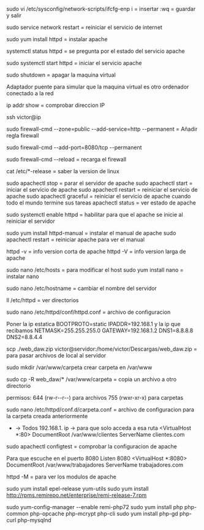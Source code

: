 sudo vi /etc/sysconfig/network-scripts/ifcfg-enp<TAB>
i = insertar
:wq = guardar y salir

sudo service network restart = reiniciar el servicio de internet

sudo yum install httpd = instalar apache

systemctl status httpd = se pregunta por el estado del servicio apache

sudo systemctl start httpd = iniciar el servicio apache

sudo shutdown = apagar la maquina virtual

Adaptador puente para simular que la maquina virtual es otro ordenador conectado a la red

ip addr show = comprobar direccion IP

ssh victor@ip

sudo firewall-cmd --zone=public --add-service=http --permanent = Añadir regla firewall

sudo firewall-cmd --add-port=8080/tcp --permanent

sudo firewall-cmd --reload = recarga el firewall

cat /etc/*-release = saber la version de linux

sudo apachectl stop = parar el servidor de apache
sudo apachectl start = iniciar el servicio de apache
sudo apachectl restart = reiniciar el servicio de apache
sudo apachectl graceful = reiniciar el servicio de apache cuando todo el mundo termine sus tareas
apachectl status = ver estado de apache

sudo systemctl enable httpd = habilitar para que el apache se inicie al reiniciar el servidor

sudo yum install httpd-manual = instalar el manual de apache
sudo apachectl restart = reiniciar apache para ver el manual

httpd -v = info version corta de apache
httpd -V = info version larga de apache

sudo nano /etc/hosts = para modificar el host
sudo yum install nano = instalar nano

sudo nano /etc/hostname = cambiar el nombre del servidor

ll /etc/httpd = ver directorios

sudo nano /etc/httpd/conf/httpd.conf = archivo de configuracion

Poner la ip estatica
BOOTPROTO=static
IPADDR=192.168.1 y la ip que recibamos
NETMASK=255.255.255.0
GATEWAY=192.168.1.2
DNS1=8.8.8.8
DNS2=8.8.4.4

scp ./web_daw.zip victor@servidor:/home/victor/Descargas/web_daw.zip = para pasar archivos de local al servidor

sudo mkdir /var/www/carpeta crear carpeta en /var/www

sudo cp -R web_daw/* /var/www/carpeta = copia un archivo a otro directorio

permisos:
644 (rw-r--r--) para archivos
755 (rwxr-xr-x) para carpetas

sudo nano /etc/httpd/conf.d/carpeta.conf = archivo de configuracion para la carpeta creada anteriormente

* -> Todos
192.168.1. ip -> para que solo acceda a esa ruta
<VirtualHost *:80>
    DocumentRoot /var/www/clientes
    ServerName clientes.com
</VirtualHost>

sudo apachectl configtest = comprobar la configuracion de apache

Para que escuche en el puerto 8080
Listen 8080
<VirtualHost *:8080>
    DocumentRoot /var/www/trabajadores
    ServerName trabajadores.com
</VirtualHost>

httpd -M = para ver los modulos de apache

sudo yum install epel-release yum-utils
sudo yum install http://rpms.remirepo.net/enterprise/remi-release-7.rpm

sudo yum-config-manager --enable remi-php72
sudo yum install php php-common php-opcache php-mcrypt php-cli
sudo yum install php-gd php-curl php-mysqlnd
